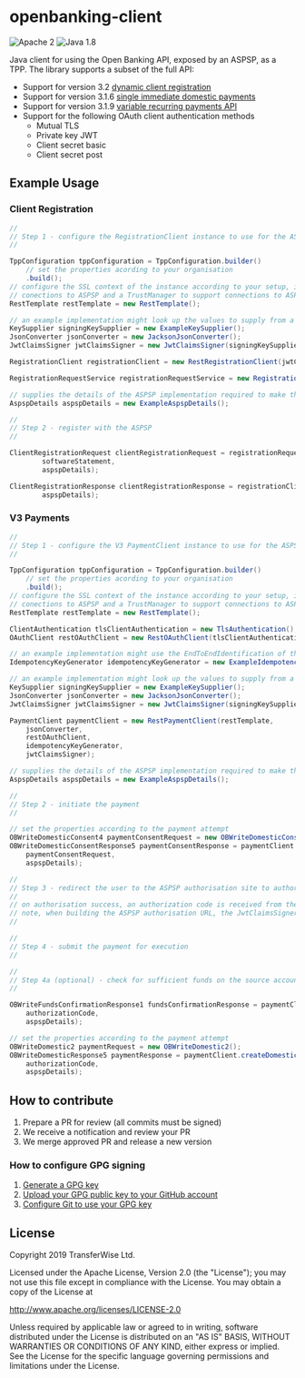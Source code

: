 # openbanking-client

![Apache 2](https://img.shields.io/hexpm/l/plug.svg)
![Java 1.8](https://img.shields.io/badge/Java-11-blue.svg)

Java client for using the Open Banking API, exposed by an ASPSP, as a TPP. The library supports a subset of the full 
API:  

- Support for version 3.2 [dynamic client registration](https://openbankinguk.github.io/dcr-docs-pub/v3.2/dynamic-client-registration.html)
- Support for version 3.1.6 [single immediate domestic payments](https://openbankinguk.github.io/read-write-api-site3/v3.1.6/profiles/payment-initiation-api-profile.html)
- Support for version 3.1.9 [variable recurring payments API](https://openbankinguk.github.io/read-write-api-site3/v3.1.9/profiles/vrp-profile.html)
- Support for the following OAuth client authentication methods
    - Mutual TLS
    - Private key JWT
    - Client secret basic
    - Client secret post

## Example Usage

### Client Registration

```java
//
// Step 1 - configure the RegistrationClient instance to use for the ASPSP
//

TppConfiguration tppConfiguration = TppConfiguration.builder()
    // set the properties acording to your organisation
    .build();
// configure the SSL context of the instance according to your setup, including a KeyManager to support mutual TLS on
// conections to ASPSP and a TrustManager to support connections to ASPSPs using OB issued certificates
RestTemplate restTemplate = new RestTemplate();

// an example implementation might look up the values to supply from a KeyStore
KeySupplier signingKeySupplier = new ExampleKeySupplier();
JsonConverter jsonConverter = new JacksonJsonConverter();
JwtClaimsSigner jwtClaimsSigner = new JwtClaimsSigner(signingKeySupplier, jsonConverter);

RegistrationClient registrationClient = new RestRegistrationClient(jwtClaimsSigner, restTemplate);

RegistrationRequestService registrationRequestService = new RegistrationRequestService(keySupplier, tppConfiguration);

// supplies the details of the ASPSP implementation required to make the API calls
AspspDetails aspspDetails = new ExampleAspspDetails();

// 
// Step 2 - register with the ASPSP
// 

ClientRegistrationRequest clientRegistrationRequest = registrationRequestService.generateRegistrationRequest(
        softwareStatement, 
        aspspDetails);

ClientRegistrationResponse clientRegistrationResponse = registrationClient.registerClient(clientRegistrationRequest, 
        aspspDetails);
```

### V3 Payments

```java
//
// Step 1 - configure the V3 PaymentClient instance to use for the ASPSP
//

TppConfiguration tppConfiguration = TppConfiguration.builder()
    // set the properties acording to your organisation
    .build();
// configure the SSL context of the instance according to your setup, including a KeyManager to support mutual TLS on
// conections to ASPSP and a TrustManager to support connections to ASPSPs using OB issued certificates
RestTemplate restTemplate = new RestTemplate();

ClientAuthentication tlsClientAuthentication = new TlsAuthentication();
OAuthClient restOAuthClient = new RestOAuthClient(tlsClientAuthentication, restTemplate);

// an example implementation might use the EndToEndIdentification of the request as the idempotency key 
IdempotencyKeyGenerator idempotencyKeyGenerator = new ExampleIdempotencyKeyGenerator();

// an example implementation might look up the values to supply from a KeyStore
KeySupplier signingKeySupplier = new ExampleKeySupplier();
JsonConverter jsonConverter = new JacksonJsonConverter();
JwtClaimsSigner jwtClaimsSigner = new JwtClaimsSigner(signingKeySupplier, jsonConverter);

PaymentClient paymentClient = new RestPaymentClient(restTemplate,
    jsonConverter,
    restOAuthClient,
    idempotencyKeyGenerator,
    jwtClaimsSigner);

// supplies the details of the ASPSP implementation required to make the API calls
AspspDetails aspspDetails = new ExampleAspspDetails();

// 
// Step 2 - initiate the payment
// 

// set the properties according to the payment attempt
OBWriteDomesticConsent4 paymentConsentRequest = new OBWriteDomesticConsent4();
OBWriteDomesticConsentResponse5 paymentConsentResponse = paymentClient.createDomesticPaymentConsent(
    paymentConsentRequest, 
    aspspDetails);

// 
// Step 3 - redirect the user to the ASPSP authorisation site to authorise the payment 
// 
// on authorisation success, an authorization code is received from the ASPSP
// note, when building the ASPSP authorisation URL, the JwtClaimsSigner can be used to generate the request parameter
//  

//
// Step 4 - submit the payment for execution
//

//
// Step 4a (optional) - check for sufficient funds on the source account 
//

OBWriteFundsConfirmationResponse1 fundsConfirmationResponse = paymentClient.getFundsConfirmation(consentId, 
    authorizationCode, 
    aspspDetails);

// set the properties according to the payment attempt
OBWriteDomestic2 paymentRequest = new OBWriteDomestic2();
OBWriteDomesticResponse5 paymentResponse = paymentClient.createDomesticPayment(paymentRequest, 
    authorizationCode, 
    aspspDetails);
```
## How to contribute

1. Prepare a PR for review (all commits must be signed)
2. We receive a notification and review your PR
3. We merge approved PR and release a new version

### How to configure GPG signing

1. [Generate a GPG key](https://docs.github.com/en/authentication/managing-commit-signature-verification/generating-a-new-gpg-key)
2. [Upload your GPG public key to your GitHub account](https://docs.github.com/en/authentication/managing-commit-signature-verification/associating-an-email-with-your-gpg-key)
3. [Configure Git to use your GPG key](https://docs.github.com/en/authentication/managing-commit-signature-verification/telling-git-about-your-signing-key)

## License

Copyright 2019 TransferWise Ltd.

Licensed under the Apache License, Version 2.0 (the "License");
you may not use this file except in compliance with the License.
You may obtain a copy of the License at

http://www.apache.org/licenses/LICENSE-2.0

Unless required by applicable law or agreed to in writing, software
distributed under the License is distributed on an "AS IS" BASIS,
WITHOUT WARRANTIES OR CONDITIONS OF ANY KIND, either express or implied.
See the License for the specific language governing permissions and
limitations under the License.
